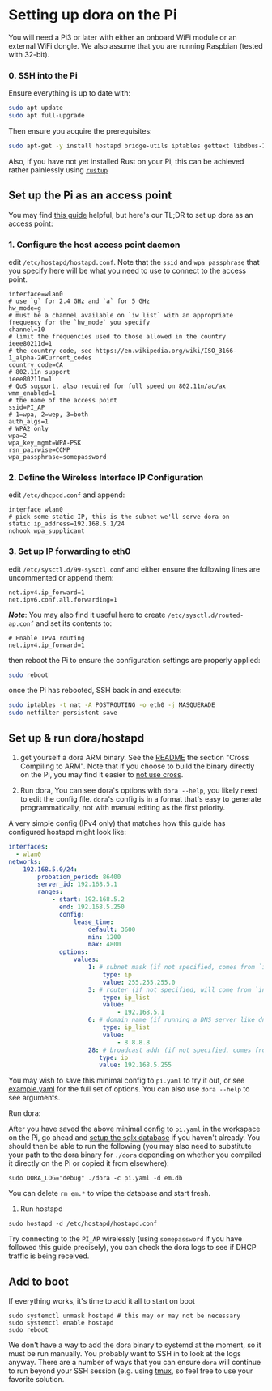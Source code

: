 # Setting up dora on the Pi

You will need a Pi3 or later with either an onboard WiFi module or an external WiFi dongle. We also assume that you are running Raspbian (tested with 32-bit).

### 0. SSH into the Pi

Ensure everything is up to date with:

```bash
sudo apt update
sudo apt full-upgrade
```

Then ensure you acquire the prerequisites:

```bash
sudo apt-get -y install hostapd bridge-utils iptables gettext libdbus-1-dev libidn11-dev libnetfilter-conntrack-dev nettle-dev netfilter-persistent iptables-persistent
```

Also, if you have not yet installed Rust on your Pi, this can be achieved rather painlessly using [`rustup`](https://rustup.rs)

## Set up the Pi as an access point

You may find [this guide](https://www.raspberrypi.com/documentation/computers/configuration.html#setting-up-a-routed-wireless-access-point) helpful, but here's our TL;DR to set up dora as an access point:

### 1. Configure the host access point daemon

edit `/etc/hostapd/hostapd.conf`. Note that the `ssid` and `wpa_passphrase` that you specify here will be what you need to use to connect to the access point.

```
interface=wlan0
# use `g` for 2.4 GHz and `a` for 5 GHz
hw_mode=g
# must be a channel available on `iw list` with an appropriate frequency for the `hw_mode` you specify
channel=10
# limit the frequencies used to those allowed in the country
ieee80211d=1
# the country code, see https://en.wikipedia.org/wiki/ISO_3166-1_alpha-2#Current_codes
country_code=CA
# 802.11n support
ieee80211n=1
# QoS support, also required for full speed on 802.11n/ac/ax
wmm_enabled=1
# the name of the access point
ssid=PI_AP
# 1=wpa, 2=wep, 3=both
auth_algs=1
# WPA2 only
wpa=2
wpa_key_mgmt=WPA-PSK
rsn_pairwise=CCMP
wpa_passphrase=somepassword
```

### 2. Define the Wireless Interface IP Configuration

edit `/etc/dhcpcd.conf` and append:

```
interface wlan0
# pick some static IP, this is the subnet we'll serve dora on
static ip_address=192.168.5.1/24 
nohook wpa_supplicant
```

### 3. Set up IP forwarding to eth0  

edit `/etc/sysctl.d/99-sysctl.conf` and either ensure the following lines are uncommented or append them:

```
net.ipv4.ip_forward=1
net.ipv6.conf.all.forwarding=1
```

***Note***: You may also find it useful here to create `/etc/sysctl.d/routed-ap.conf` and set its contents to:

```
# Enable IPv4 routing
net.ipv4.ip_forward=1
```

then reboot the Pi to ensure the configuration settings are properly applied:

```bash
sudo reboot
```

once the Pi has rebooted, SSH back in and execute: 

```bash
sudo iptables -t nat -A POSTROUTING -o eth0 -j MASQUERADE
sudo netfilter-persistent save
```

## Set up & run dora/hostapd

1. get yourself a dora ARM binary. See the [README](../README.md#cross-compiling-to-arm) the section "Cross Compiling to ARM". Note that if you choose to build the binary directly on the Pi, you may find it easier to [not use cross](../README.md#not-using-cross).

1. Run dora, You can see dora's options with `dora --help`, you likely need to edit the config file. `dora`'s config is in a format that's easy to generate programmatically, not with manual editing as the first priority.

A very simple config (IPv4 only) that matches how this guide has configured hostapd might look like:

```yaml
interfaces: 
  - wlan0
networks:
    192.168.5.0/24:
        probation_period: 86400
        server_id: 192.168.5.1
        ranges:
            - start: 192.168.5.2
              end: 192.168.5.250
              config:
                  lease_time:
                      default: 3600
                      min: 1200
                      max: 4800
              options:
                  values:
                      1: # subnet mask (if not specified, comes from `interfaces`)
                          type: ip
                          value: 255.255.255.0
                      3: # router (if not specified, will come from `interfaces`)
                          type: ip_list
                          value:
                              - 192.168.5.1
                      6: # domain name (if running a DNS server like dnsmasq also, use its IP)
                          type: ip_list
                          value:
                              - 8.8.8.8
                      28: # broadcast addr (if not specified, comes from `interfaces`)
                         type: ip
                         value: 192.168.5.255
```

You may wish to save this minimal config to `pi.yaml` to try it out, or see [example.yaml](../example.yaml) for the full set of options. You can also use `dora --help` to see arguments.

Run dora:

After you have saved the above minimal config to `pi.yaml` in the workspace on the Pi, go ahead and [setup the sqlx database](../README.md#buildrun) if you haven't already. You should then be able to run the following (you may also need to substitute your path to the dora binary for `./dora` depending on whether you compiled it directly on the Pi or copied it from elsewhere):

```
sudo DORA_LOG="debug" ./dora -c pi.yaml -d em.db
```

You can delete `rm em.*` to wipe the database and start fresh.

1. Run hostapd

```
sudo hostapd -d /etc/hostapd/hostapd.conf
```

Try connecting to the `PI_AP` wirelessly (using `somepassword` if you have followed this guide precisely), you can check the dora logs to see if DHCP traffic is being received.

## Add to boot

If everything works, it's time to add it all to start on boot

```
sudo systemctl unmask hostapd # this may or may not be necessary
sudo systemctl enable hostapd
sudo reboot
```

We don't have a way to add the dora binary to systemd at the moment, so it must be run manually. You probably want to SSH in to look at the logs anyway. There are a number of ways that you can ensure `dora` will continue to run beyond your SSH session (e.g. using [tmux](https://github.com/tmux/tmux/wiki), so feel free to use your favorite solution.
